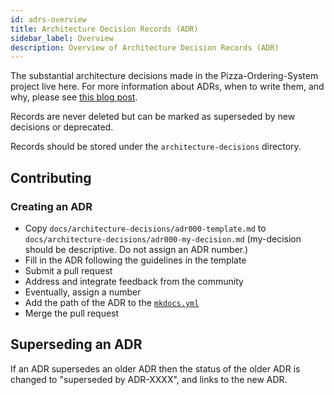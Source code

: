 ```yaml
---
id: adrs-overview
title: Architecture Decision Records (ADR)
sidebar_label: Overview
description: Overview of Architecture Decision Records (ADR)
---
```


The substantial architecture decisions made in the Pizza-Ordering-System project live here.
For more information about ADRs, when to write them, and why, please see
[this blog post](https://engineering.atspotify.com/2020/04/14/when-should-i-write-an-architecture-decision-record/).

Records are never deleted but can be marked as superseded by new decisions or
deprecated.

Records should be stored under the `architecture-decisions` directory.

## Contributing

### Creating an ADR

- Copy `docs/architecture-decisions/adr000-template.md` to
  `docs/architecture-decisions/adr000-my-decision.md` (my-decision should be
  descriptive. Do not assign an ADR number.)
- Fill in the ADR following the guidelines in the template
- Submit a pull request
- Address and integrate feedback from the community
- Eventually, assign a number
- Add the path of the ADR to the
  [`mkdocs.yml`](https://github.com/medoni/2024-helm-microservice-deployment/blob/master/mkdocs.yml)
- Merge the pull request

## Superseding an ADR

If an ADR supersedes an older ADR then the status of the older ADR is changed to
"superseded by ADR-XXXX", and links to the new ADR.
